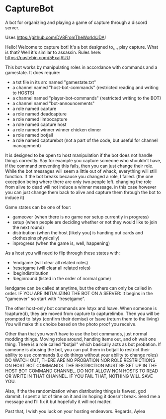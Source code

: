 # CaptureBot
A bot for organizing and playing a game of capture through a discord server.

Uses https://github.com/DV8FromTheWorld/JDA!

Hello! Welcome to capture bot!
It's a bot designed to,,,, play capture. What is that?
Well it's similar to assassin. Rules here: https://pastebin.com/5ExajAUU

This bot works by manipulating roles in accordance with commands and a gamestate.
It does require:
 - a txt file in its src named "gamestate.txt"
 - a channel named "host-bot-commands" (restricted reading and writing to HOSTS)
 - a channel named "player-bot-commands" (restricted writing to the BOT)
 - a channel named "bot-announcements"
 - a role named capture
 - a role named deadcapture
 - a role named limbocapture
 - a role named capture host
 - a role named winner winner chicken dinner
 - a role named botjail
 - a role named capturebot (not a part of the code, but useful for channel management)

It is designed to be open to host manipulation if the bot does not handle things correctly.
Say for example you capture someone who shouldn't have, if the command preventing this fails, then you can just change their role.
While the bot messages will seem a little out of whack, everything will still function. 
If the bot breaks because you changed a role, I failed. 
(the one exception being where there are only two people left. changing the role from alive to dead will not induce a winner message. in this case however you can just change them back to alive and capture them through the bot to induce it)

Game states can be one of four:
 - gameover (when there is no game nor setup currently in progress)
 - setup (when people are deciding whether or not they would like to join the next round)
 - distribution (when the host [likely you] is handing out cards and clothespins physically)
 - inprogress (when the game is, well, happening)

As a host you will need to flip through these states with: 
 - !endgame (will clear all related roles)
 - !resetgame (will clear all related roles)
 - !begindistribution 
 - !beginround (listed in the order of normal game)
 
!endgame can be called at anytime, but the others can only be called in order.
IF YOU ARE INITIALIZING THE BOT ON A SERVER:
It begins in the "gameover" so start with "!resetgame".


The other host-only bot commands are !styx and !save.
When someone is !capture(d), they are moved from capture to capturelimbo.
Then you will be prompted to !styx (confirm their demise) or !save (return them to the living)
You will make this choice based on the photo proof you receive.

Other than that you won't have to use the bot commands, just normal modding things.
Moving roles around, handing items out, and oh wait one thing.
There is a role called "botjail" which basically acts as bot probation.
If someone is abusing the bot, you can put them in botjail to restrict their ability to use commands (i.e do things without your ability to change roles)
DO WATCH OUT, THERE ARE NO PROBATION NOR ROLE RESTRICTIONS ON HOST BOT COMMANDS.
THE RESTRICTION MUST BE SET UP IN THE HOST BOT COMMAND CHANNEL.
DO NOT ALLOW NON HOSTS TO READ OR WRITE IN THAT CHANNEL.
IF YOU FAIL THAT, NOTHING WILL SAVE YOU.

Also, if the the randomization when distributing things is flawed, god dammit.
I spent a lot of time on it and im hoping it doesn't break.
Send me a message and I'll fix it but hopefully it will not matter.

Past that, I wish you luck on your hosting endeavors.
Regards,
Aylea
